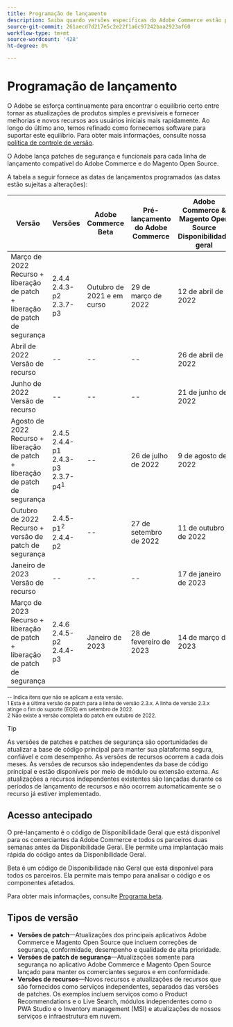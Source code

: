 ```yaml
---
title: Programação de lançamento
description: Saiba quando versões específicas do Adobe Commerce estão programadas para beta, pré-lançamento e disponibilidade geral.
source-git-commit: 261aecd7d217e5c2e22f1a6c97242baa2923af60
workflow-type: tm+mt
source-wordcount: '428'
ht-degree: 0%

---
```



# Programação de lançamento

O Adobe se esforça continuamente para encontrar o equilíbrio certo entre tornar as atualizações de produtos simples e previsíveis e fornecer melhorias e novos recursos aos usuários iniciais mais rapidamente. Ao longo do último ano, temos refinado como fornecemos software para suportar este equilíbrio. Para obter mais informações, consulte nossa [política de controle de versão](versioning-policy.md).

O Adobe lança patches de segurança e funcionais para cada linha de lançamento compatível do Adobe Commerce e do Magento Open Source.

A tabela a seguir fornece as datas de lançamentos programados (as datas estão sujeitas a alterações):

| Versão | Versões | Adobe Commerce Beta | Pré-lançamento do Adobe Commerce | Adobe Commerce &amp; Magento Open Source<br>Disponibilidade geral |
|-----------------------------------------------------------------|-------------------------------------------------------|---------------------------|----------------------------------|---------------------------------------------------------------------|
| Março de 2022<br>Recurso + liberação de patch + liberação de patch de segurança | 2.4.4<br>2.4.3-p2<br>2.3.7-p3 | Outubro de 2021 e em curso | 29 de março de 2022 | 12 de abril de 2022 |
| Abril de 2022<br>Versão de recurso | \-\- | \-\- | \-\- | 26 de abril de 2022 |
| Junho de 2022<br>Versão de recurso | \-\- | \-\- | \-\- | 21 de junho de 2022 |
| Agosto de 2022<br>Recurso + liberação de patch + liberação de patch de segurança | 2.4.5<br>2.4.4-p1<br>2.4.3-p3<br>2.3.7-p4<sup>1</sup> | \-\- | 26 de julho de 2022 | 9 de agosto de 2022 |
| Outubro de 2022<br>Recurso + versão de patch de segurança | 2.4.5-p1<sup>2</sup><br>2.4.4-p2 | \-\- | 27 de setembro de 2022 | 11 de outubro de 2022 |
| Janeiro de 2023<br>Versão de recurso | \-\- | \-\- | \-\- | 17 de janeiro de 2023 |
| Março de 2023<br>Recurso + liberação de patch + liberação de patch de segurança | 2.4.6<br>2.4.5-p2<br>2.4.4-p3 | Janeiro de 2023 | 28 de fevereiro de 2023 | 14 de março de 2023 |

<sup>\-\- Indica itens que não se aplicam a esta versão.</sup><br>
<sup>1 Esta é a última versão do patch para a linha de versão 2.3.x. A linha de versão 2.3.x atinge o fim do suporte (EOS) em setembro de 2022.</sup><br>
<sup>2 Não existe a versão completa do patch em outubro de 2022.</sup><br>

>[!TIP]
>
>As versões de patches e patches de segurança são oportunidades de atualizar a base de código principal para manter sua plataforma segura, confiável e com desempenho. As versões de recursos ocorrem a cada dois meses. As versões de recursos são independentes da base de código principal e estão disponíveis por meio de módulo ou extensão externa. As atualizações a recursos independentes existentes são lançadas durante os períodos de lançamento de recursos e não ocorrem automaticamente se o recurso já estiver implementado.

## Acesso antecipado

O pré-lançamento é o código de Disponibilidade Geral que está disponível para os comerciantes da Adobe Commerce e todos os parceiros duas semanas antes da Disponibilidade Geral. Ele permite uma implantação mais rápida do código antes da Disponibilidade Geral.

Beta é um código de Disponibilidade não Geral que está disponível para todos os parceiros. Ela permite mais tempo para analisar o código e os componentes afetados.

Para obter mais informações, consulte [Programa beta](beta-program.md).

## Tipos de versão

- **Versões de patch**—Atualizações dos principais aplicativos Adobe Commerce e Magento Open Source que incluem correções de segurança, conformidade, desempenho e qualidade de alta prioridade.
- **Versões de patch de segurança**—Atualizações somente para segurança no aplicativo Adobe Commerce e Magento Open Source lançado para manter os comerciantes seguros e em conformidade.
- **Versões de recursos**—Novos recursos e atualizações de recursos que são fornecidos como serviços independentes, separados das versões de patches. Os exemplos incluem serviços como o Product Recommendations e o Live Search, módulos independentes como o PWA Studio e o Inventory management (MSI) e atualizações de nossos serviços e infraestrutura em nuvem.

